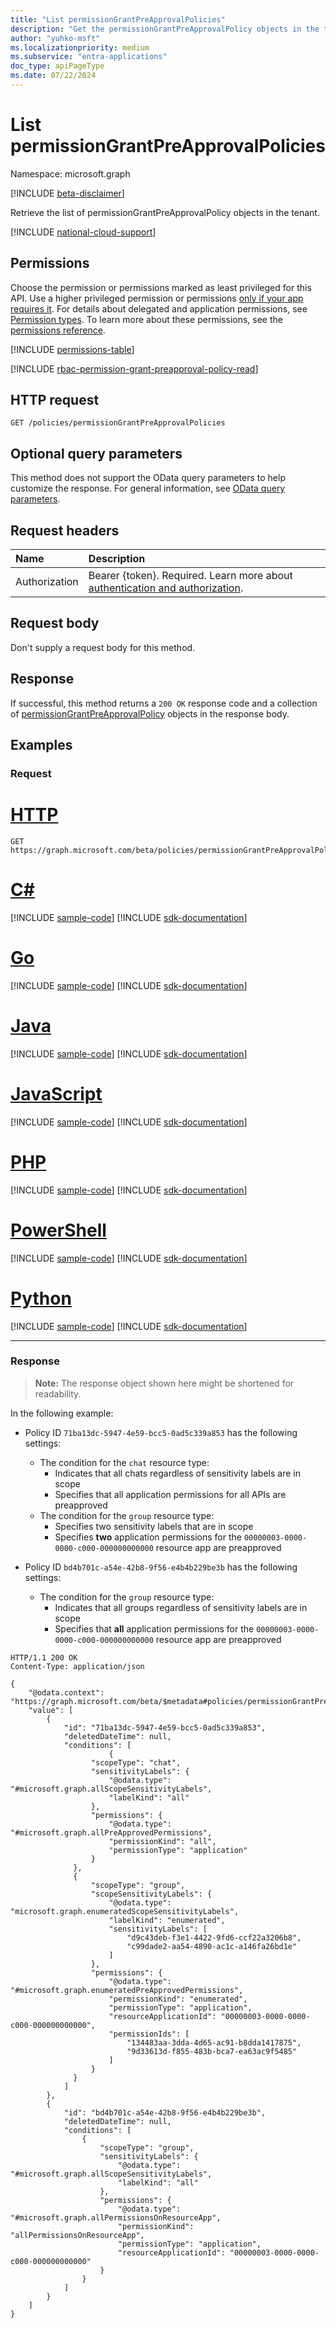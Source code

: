 ```yaml
---
title: "List permissionGrantPreApprovalPolicies"
description: "Get the permissionGrantPreApprovalPolicy objects in the tenant."
author: "yuhko-msft"
ms.localizationpriority: medium
ms.subservice: "entra-applications"
doc_type: apiPageType
ms.date: 07/22/2024
---
```


# List permissionGrantPreApprovalPolicies
Namespace: microsoft.graph

[!INCLUDE [beta-disclaimer](../../includes/beta-disclaimer.md)]

Retrieve the list of permissionGrantPreApprovalPolicy objects in the tenant.

[!INCLUDE [national-cloud-support](../../includes/all-clouds.md)]

## Permissions
Choose the permission or permissions marked as least privileged for this API. Use a higher privileged permission or permissions [only if your app requires it](/graph/permissions-overview#best-practices-for-using-microsoft-graph-permissions). For details about delegated and application permissions, see [Permission types](/graph/permissions-overview#permission-types). To learn more about these permissions, see the [permissions reference](/graph/permissions-reference).

<!-- { "blockType": "permissions", "name": "policyroot_list_permissiongrantpreapprovalpolicies" } -->
[!INCLUDE [permissions-table](../includes/permissions/policyroot-list-permissiongrantpreapprovalpolicies-permissions.md)]

[!INCLUDE [rbac-permission-grant-preapproval-policy-read](../includes/rbac-for-apis/rbac-permission-grant-preapproval-policy-read.md)]

## HTTP request

<!-- {
  "blockType": "ignored"
}
-->
```http
GET /policies/permissionGrantPreApprovalPolicies
```

## Optional query parameters
This method does not support the OData query parameters to help customize the response. For general information, see [OData query parameters](/graph/query-parameters).

## Request headers
|Name|Description|
|:---|:---|
|Authorization|Bearer {token}. Required. Learn more about [authentication and authorization](/graph/auth/auth-concepts).|

## Request body
Don't supply a request body for this method.

## Response

If successful, this method returns a `200 OK` response code and a collection of [permissionGrantPreApprovalPolicy](../resources/permissiongrantpreapprovalpolicy.md) objects in the response body.

## Examples

### Request
# [HTTP](#tab/http)
<!-- {
  "blockType": "request",
  "name": "list_permissiongrantpreapprovalpolicy"
}
-->
```http
GET https://graph.microsoft.com/beta/policies/permissionGrantPreApprovalPolicies
```

# [C#](#tab/csharp)
[!INCLUDE [sample-code](../includes/snippets/csharp/list-permissiongrantpreapprovalpolicy-csharp-snippets.md)]
[!INCLUDE [sdk-documentation](../includes/snippets/snippets-sdk-documentation-link.md)]

# [Go](#tab/go)
[!INCLUDE [sample-code](../includes/snippets/go/list-permissiongrantpreapprovalpolicy-go-snippets.md)]
[!INCLUDE [sdk-documentation](../includes/snippets/snippets-sdk-documentation-link.md)]

# [Java](#tab/java)
[!INCLUDE [sample-code](../includes/snippets/java/list-permissiongrantpreapprovalpolicy-java-snippets.md)]
[!INCLUDE [sdk-documentation](../includes/snippets/snippets-sdk-documentation-link.md)]

# [JavaScript](#tab/javascript)
[!INCLUDE [sample-code](../includes/snippets/javascript/list-permissiongrantpreapprovalpolicy-javascript-snippets.md)]
[!INCLUDE [sdk-documentation](../includes/snippets/snippets-sdk-documentation-link.md)]

# [PHP](#tab/php)
[!INCLUDE [sample-code](../includes/snippets/php/list-permissiongrantpreapprovalpolicy-php-snippets.md)]
[!INCLUDE [sdk-documentation](../includes/snippets/snippets-sdk-documentation-link.md)]

# [PowerShell](#tab/powershell)
[!INCLUDE [sample-code](../includes/snippets/powershell/list-permissiongrantpreapprovalpolicy-powershell-snippets.md)]
[!INCLUDE [sdk-documentation](../includes/snippets/snippets-sdk-documentation-link.md)]

# [Python](#tab/python)
[!INCLUDE [sample-code](../includes/snippets/python/list-permissiongrantpreapprovalpolicy-python-snippets.md)]
[!INCLUDE [sdk-documentation](../includes/snippets/snippets-sdk-documentation-link.md)]

---

### Response
>**Note:** The response object shown here might be shortened for readability.

In the following example:

- Policy ID `71ba13dc-5947-4e59-bcc5-0ad5c339a853` has the following settings:
  - The condition for the `chat` resource type:
    - Indicates that all chats regardless of sensitivity labels are in scope
    - Specifies that all application permissions for all APIs are preapproved
  - The condition for the `group` resource type:
    - Specifies two sensitivity labels that are in scope
    - Specifies **two** application permissions for the `00000003-0000-0000-c000-000000000000` resource app are preapproved

- Policy ID `bd4b701c-a54e-42b8-9f56-e4b4b229be3b` has the following settings:
  - The condition for the `group` resource type:
    - Indicates that all groups regardless of sensitivity labels are in scope
    - Specifies that **all** application permissions for the `00000003-0000-0000-c000-000000000000` resource app are preapproved

<!-- {
  "blockType": "response",
  "truncated": true,
  "@odata.type": "Collection(microsoft.graph.permissionGrantPreApprovalPolicy)"
}
-->

```http
HTTP/1.1 200 OK
Content-Type: application/json

{
    "@odata.context": "https://graph.microsoft.com/beta/$metadata#policies/permissionGrantPreApprovalPolicies",
    "value": [
        {
            "id": "71ba13dc-5947-4e59-bcc5-0ad5c339a853",
            "deletedDateTime": null,
            "conditions": [
                      {
                  "scopeType": "chat",
                  "sensitivityLabels": {
                      "@odata.type": "#microsoft.graph.allScopeSensitivityLabels",
                      "labelKind": "all"
                  },
                  "permissions": {
                      "@odata.type": "#microsoft.graph.allPreApprovedPermissions",
                      "permissionKind": "all",
                      "permissionType": "application"
                  }
              },
              {
                  "scopeType": "group",
                  "scopeSensitivityLabels": {
                      "@odata.type": "microsoft.graph.enumeratedScopeSensitivityLabels",
                      "labelKind": "enumerated",
                      "sensitivityLabels": [
                          "d9c43deb-f3e1-4422-9fd6-ccf22a3206b8",
                          "c99dade2-aa54-4890-ac1c-a146fa26bd1e"
                      ]
                  },
                  "permissions": {
                      "@odata.type": "#microsoft.graph.enumeratedPreApprovedPermissions",
                      "permissionKind": "enumerated",
                      "permissionType": "application",
                      "resourceApplicationId": "00000003-0000-0000-c000-000000000000",
                      "permissionIds": [
                          "134483aa-3dda-4d65-ac91-b8dda1417875",
                          "9d33613d-f855-483b-bca7-ea63ac9f5485"
                      ]
                  }
              }
            ]
        },
        {
            "id": "bd4b701c-a54e-42b8-9f56-e4b4b229be3b",
            "deletedDateTime": null,
            "conditions": [
                {
                    "scopeType": "group",
                    "sensitivityLabels": {
                        "@odata.type": "#microsoft.graph.allScopeSensitivityLabels",
                        "labelKind": "all"
                    },
                    "permissions": {
                        "@odata.type": "#microsoft.graph.allPermissionsOnResourceApp",
                        "permissionKind": "allPermissionsOnResourceApp",
                        "permissionType": "application",
                        "resourceApplicationId": "00000003-0000-0000-c000-000000000000"
                    }
                }
            ]
        }
    ]
}
```
